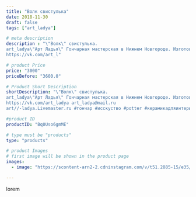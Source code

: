 ```yaml
---
title: "Волк свистулька"
date: 2018-11-30
draft: false
tags: ["art_ladya"]

# meta description
description : "\"Волк\" свистулька. 
art_ladya\"Арт Ладья\" Гончарная мастерская в Нижнем Новгороде. Изготовление керамики и мастер//-классы по обучению. 
https://vk.com/art_l"

# product Price
price: "3000"
priceBefore: "3600.0"

# Product Short Description
shortDescription: "\"Волк\" свистулька. 
art_ladya\"Арт Ладья\" Гончарная мастерская в Нижнем Новгороде. Изготовление керамики и мастер//-классы по обучению. 
https://vk.com/art_ladya art_ladya@mail.ru 
art//-ladya.Livemaster.ru #гончар #исскуство #potter #керамикадляинтерьера #керамикаручнаяработа #гончарнаямастерская #керамиканазаказ #handmade #okarina #керамика #эксклюзивнаякерамика #music #ceramicar #claygoods #музыка #pennywhistle #ceramic #design #свистулька #домовой #ceramicart #керамическаясвистулька #волк #clay #авторскаякерамика"

#product ID
productID: "Bq0Uso6gmME"

# type must be "products"
type: "products"

# product Images
# first image will be shown in the product page
images:
  - image: "https://scontent-arn2-2.cdninstagram.com/v/t51.2885-15/e35/45521199_785229021820140_419619240497013131_n.jpg?tp=1&_nc_ht=scontent-arn2-2.cdninstagram.com&_nc_cat=100&_nc_ohc=vOxZVGI-y4AAX8oYH4S&ccb=7-4&oh=6a63b1811bc3053f8af2860e993d6d9f&oe=6084FD54&_nc_sid=86f79a&ig_cache_key=MTkyNDI1Mzk2OTMxMjUzOTM5Ng%3D%3D.2-ccb7-4"

---
```

lorem
